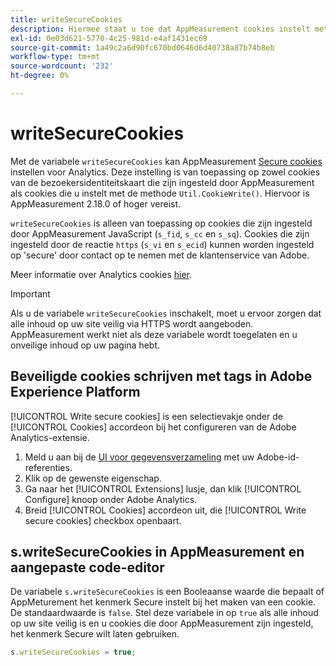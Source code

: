 ```yaml
---
title: writeSecureCookies
description: Hiermee staat u toe dat AppMeasurement cookies instelt met het kenmerk Secure.
exl-id: 0e03d621-5770-4c25-981d-e4af1431ec69
source-git-commit: 1a49c2a6d90fc670bd0646d6d40738a87b74b8eb
workflow-type: tm+mt
source-wordcount: '232'
ht-degree: 0%

---
```


# writeSecureCookies

Met de variabele `writeSecureCookies` kan AppMeasurement [Secure cookies](https://en.wikipedia.org/wiki/Secure_cookie) instellen voor Analytics. Deze instelling is van toepassing op zowel cookies van de bezoekersidentiteitskaart die zijn ingesteld door AppMeasurement als cookies die u instelt met de methode `Util.CookieWrite()`. Hiervoor is AppMeasurement 2.18.0 of hoger vereist.

`writeSecureCookies` is alleen van toepassing op cookies die zijn ingesteld door AppMeasurement JavaScript (`s_fid`,  `s_cc` en  `s_sq`). Cookies die zijn ingesteld door de reactie `https` (`s_vi` en `s_ecid`) kunnen worden ingesteld op &#39;secure&#39; door contact op te nemen met de klantenservice van Adobe.

Meer informatie over Analytics cookies [hier](https://experienceleague.adobe.com/docs/core-services/interface/administration/ec-cookies/cookies-analytics.html).

>[!IMPORTANT]
>
>Als u de variabele `writeSecureCookies` inschakelt, moet u ervoor zorgen dat alle inhoud op uw site veilig via HTTPS wordt aangeboden. AppMeasurement werkt niet als deze variabele wordt toegelaten en u onveilige inhoud op uw pagina hebt.

## Beveiligde cookies schrijven met tags in Adobe Experience Platform

[!UICONTROL Write secure cookies] is een selectievakje onder de  [!UICONTROL Cookies] accordeon bij het configureren van de Adobe Analytics-extensie.

1. Meld u aan bij de [UI voor gegevensverzameling](https://experience.adobe.com/data-collection) met uw Adobe-id-referenties.
2. Klik op de gewenste eigenschap.
3. Ga naar het [!UICONTROL Extensions] lusje, dan klik [!UICONTROL Configure] knoop onder Adobe Analytics.
4. Breid [!UICONTROL Cookies] accordeon uit, die [!UICONTROL Write secure cookies] checkbox openbaart.

## s.writeSecureCookies in AppMeasurement en aangepaste code-editor

De variabele `s.writeSecureCookies` is een Booleaanse waarde die bepaalt of AppMeturement het kenmerk Secure instelt bij het maken van een cookie. De standaardwaarde is `false`. Stel deze variabele in op `true` als alle inhoud op uw site veilig is en u cookies die door AppMeasurement zijn ingesteld, het kenmerk Secure wilt laten gebruiken.

```js
s.writeSecureCookies = true;
```
